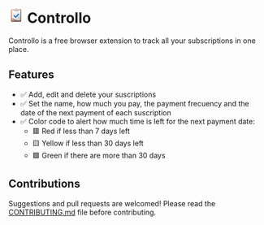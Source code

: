# <img src="./assets/icon.png" width="30" height="30"> Controllo

Controllo is a free browser extension to track all your subscriptions in one place.

## Features

- ✅ Add, edit and delete your suscriptions
- ✅ Set the name, how much you pay, the payment frecuency and the date of the next payment of each suscription
- ✅ Color code to alert how much time is left for the next payment date:
  - 🟥 Red if less than 7 days left
  - 🟨 Yellow if less than 30 days left
  - 🟩 Green if there are more than 30 days

## Contributions

Suggestions and pull requests are welcomed! Please read the [CONTRIBUTING.md](https://github.com/dlcastillop/controllo/blob/main/CONTRIBUTING.md) file before contributing.
